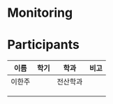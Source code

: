 # Monitoring

# Participants
| 이름 | 학기 | 학과 | 비고 |
| --- | --- | --- | --- |
|  이한주  |   |  전산학과    |      |
|   |      |  |      |
|   |      |  |      |
|   |      |  |      |
